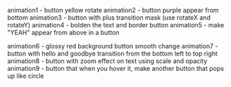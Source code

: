 animation1 - button yellow rotate
animation2 - button purple appear from bottom
animation3 - button with plus transition mask (use rotateX and rotateY)
animation4 - bolden the text and border button
animation5 - make "YEAH" appear from above in a button

animation6 - glossy red background button smooth change
animation7 - button with hello and goodbye transition from the bottom left to top right
animation8 - button with zoom effect on text using scale and opacity
animation9 - button that when you hover it, make another button that pops up like circle
